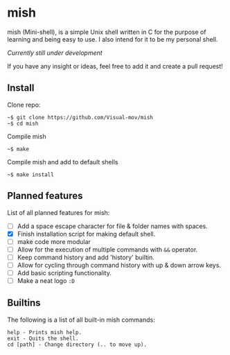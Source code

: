# mish
mish (Mini-shell), is a simple Unix shell written in C for the purpose of learning and being easy to use. I also intend for it to be my personal shell.

*Currently still under development*

If you have any insight or ideas, feel free to add it and create a pull request!

## Install
Clone repo:
```
~$ git clone https://github.com/Visual-mov/mish
~$ cd mish
```

Compile mish
```
~$ make
```

Compile mish and add to default shells
```
~$ make install
```

## Planned features
List of all planned features for mish:
- [ ] Add a space escape character for file & folder names with spaces.
- [x] Finish installation script for making default shell.
- [ ] make code more modular
- [ ] Allow for the execution of multiple commands with `&&` operator.
- [ ] Keep command history and add 'history' builtin.
- [ ] Allow for cycling through command history with up & down arrow keys.
- [ ] Add basic scripting functionality.
- [ ] Make a neat logo `:D`

## Builtins
The following is a list of all built-in mish commands:
```
help - Prints mish help.
exit - Quits the shell.
cd [path] - Change directory (.. to move up).
```